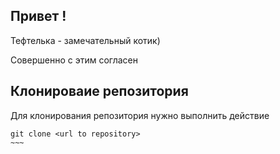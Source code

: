 ## Привет !

Тефтелька - замечательный котик)

Совершенно с этим согласен 

## Клонироваие репозитория 
Для клонирования репозитория нужно выполнить действие 
```
git clone <url to repository>
~~~
